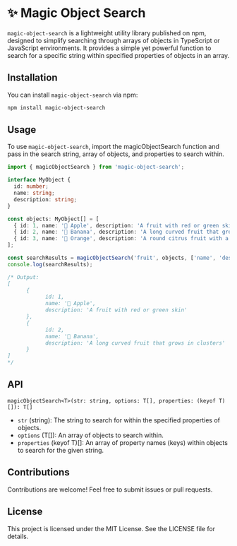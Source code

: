 # ✨ Magic Object Search

`magic-object-search` is a lightweight utility library published on npm, designed to simplify searching through arrays of objects in TypeScript or JavaScript environments. It provides a simple yet powerful function to search for a specific string within specified properties of objects in an array.

## Installation

You can install `magic-object-search` via npm:

```bash
npm install magic-object-search
```

## Usage
To use `magic-object-search`, import the magicObjectSearch function and pass in the search string, array of objects, and properties to search within.

``` ts
import { magicObjectSearch } from 'magic-object-search';

interface MyObject {
  id: number;
  name: string;
  description: string;
}

const objects: MyObject[] = [
  { id: 1, name: '🍎 Apple', description: 'A fruit with red or green skin' },
  { id: 2, name: '🍌 Banana', description: 'A long curved fruit that grows in clusters' },
  { id: 3, name: '🍊 Orange', description: 'A round citrus fruit with a tough shiny orange skin' }
];

const searchResults = magicObjectSearch('fruit', objects, ['name', 'description']);
console.log(searchResults);

/* Output: 
[
      {
            id: 1,
            name: '🍎 Apple',
            description: 'A fruit with red or green skin'
      },
      {
            id: 2,
            name: '🍌 Banana',
            description: 'A long curved fruit that grows in clusters'
      }
]
*/
```

## API
`magicObjectSearch<T>(str: string, options: T[], properties: (keyof T)[]): T[]`
* `str` (string): The string to search for within the specified properties of objects.
* `options` (T[]): An array of objects to search within.
* `properties` (keyof T)[]: An array of property names (keys) within objects to search for the given string.


## Contributions
Contributions are welcome! Feel free to submit issues or pull requests.


## License
This project is licensed under the MIT License. See the LICENSE file for details.